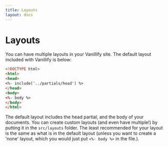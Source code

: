 ```yaml
---
title: Layouts
layout: docs
---
```


# Layouts

You can have multiple layouts in your Vanillify site. The default layout included with Vanillify is below:
````html
<!DOCTYPE html>
<html>
<head>
<%- include('../partials/head') %>
</head>
<body>
<%- body %>
</body>
</html>
````
The default layout includes the head partial, and the body of your documents. You can create custom layouts (and even have multiple!) by putting it in the `src/layouts` folder. The least recommended for your layout is the same as what is in the default layout (unless you want to create a 'none' layout, which you would just put `<%- body %>` in the file.).
